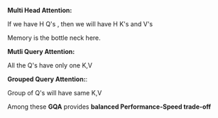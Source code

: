 **Multi Head Attention:**
  
  If we have H Q's , then we will have H K's and V's
  
  Memory is the bottle neck here.

**Mutli Query Attention:**

  All the Q's have only one K,V
  
**Grouped Query Attention:**:

  Group of Q's will have same K,V

Among these **GQA** provides **balanced Performance-Speed trade-off**
